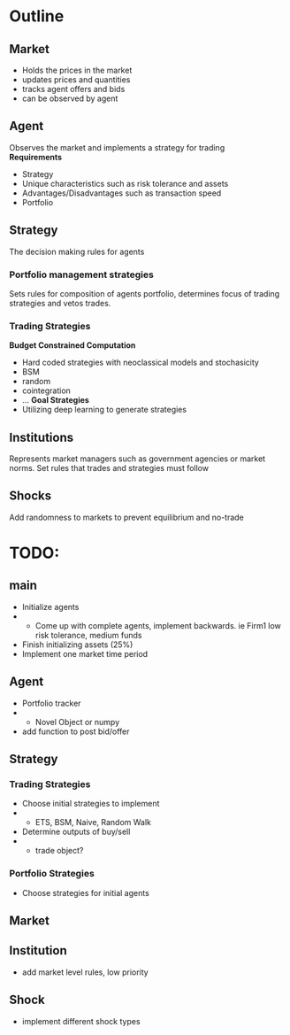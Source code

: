 # Outline

## Market

- Holds the prices in the market
- updates prices and quantities
- tracks agent offers and bids
- can be observed by agent

## Agent

Observes the market and implements a strategy for trading\
**Requirements**
- Strategy
- Unique characteristics such as risk tolerance and assets
- Advantages/Disadvantages such as transaction speed
- Portfolio


## Strategy

The decision making rules for agents

### Portfolio management strategies

Sets rules for composition of agents portfolio, determines focus of trading strategies and vetos trades.

### Trading Strategies

**Budget Constrained Computation**
- Hard coded strategies with neoclassical models and stochasicity
- BSM
- random
- cointegration
- ...
**Goal Strategies**
- Utilizing deep learning to generate strategies

## Institutions

Represents market managers such as government agencies or market norms.
Set rules that trades and strategies must follow


## Shocks

Add randomness to markets to prevent equilibrium and no-trade



# TODO:

## main

- Initialize agents
- - Come up with complete agents, implement backwards. ie Firm1 low risk tolerance, medium funds
- Finish initializing assets (25%)
- Implement one market time period

## Agent

- Portfolio tracker
- - Novel Object or numpy
- add function to post bid/offer

## Strategy

### Trading Strategies
- Choose initial strategies to implement
- - ETS, BSM, Naive, Random Walk
- Determine outputs of buy/sell
- - trade object?

### Portfolio Strategies
- Choose strategies for initial agents

## Market

## Institution
- add market level rules, low priority

## Shock
- implement different shock types

